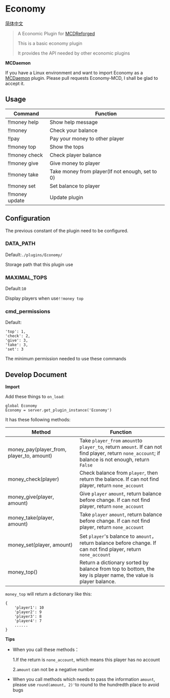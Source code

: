 # Economy

[简体中文](https://gitee.com/gu_zt666/MCDR-plugins/blob/Economy/readme.md)

> A Economic Plugin for [MCDReforged](https://github.com/Fallen-Breath/MCDReforged)
>
> This is a basic economy plugin
>
> It provides the API needed by other economic plugins

**MCDaemon**

If you have a Linux environment and want to import Economy as a 
[MCDaemon](https://github.com/kafuuchino-desu/MCDaemon) plugin.
Please pull requests Economy-MCD, I shall be glad to accept it.


## Usage

| Command | Function |
|---|---|
| !!money help | Show help message |
| !!money | Check your balance |
| !!pay <player> <amount> | Pay your money to other player |
| !!money top | Show the tops |
| !!money check <player> | Check player balance |
| !!money give <player> <amount> | Give money to player |
| !!money take <player> <amount> | Take money from player(If not enough, set to 0) |
| !!money set <player> <amount> | Set balance to player |
| !!money update | Update plugin |

## Configuration

The previous constant of the plugin need to be configured.

### DATA_PATH
Default:`./plugins/Economy/`

Storage path that this plugin use

### MAXIMAL_TOPS
Default:`10`

Display players when use`!!money top`

### cmd_permissions
Default:
```
'top': 1,
'check': 2,
'give': 3,
'take': 3,
'set': 3
```

The minimum permission needed to use these commands

## Develop Document

**Import**

Add these things to `on_load`:
```
global Economy
Economy = server.get_plugin_instance('Economy')
```

It has these following methods:

| Method | Function |
|---|---|
| money_pay(player_from, player_to, amount) | Take `player_from` `amount`to `player_to`, return `amount`. If can not find player, return `none_account`; if balance is not enough, return `False` |
| money_check(player) | Check balance from `player`, then return the balance. If can not find player, return `none_account` |
| money_give(player, amount) | Give `player` `amount`, return balance before change. If can not find player, return `none_account` |
| money_take(player, amount) | Take `player` `amount`, return balance before change. If can not find player, return `none_account` |
| money_set(player, amount) | Set `player`'s balance to `amount`，return balance before change. If can not find player, return `none_account` |
| money_top() | Return a dictionary sorted by balance from top to bottom, the key is player name, the value is player balance. |

`money_top` will return a dictionary like this:
```
{
    'player1': 10
    'player2': 9
    'player3': 8
    'player4': 7
    ......
}
```

**Tips**

- When you call these methods：
    
    1.If the return is `none_account`, which means this player has no account
    
    2.`amount` can not be a negative number

- When you call methods which needs to pass the information `amount`, please use `round(amount, 2)'`to round to the hundredth place to avoid bugs

